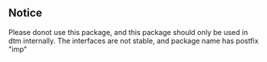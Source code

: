## Notice

Please donot use this package, and this package should only be used in dtm internally. The interfaces are not stable,
and package name has postfix "imp"